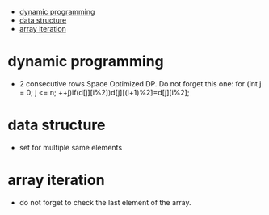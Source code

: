 - [dynamic programming](#dynamic-programming)
- [data structure](#data-structure)
- [array iteration](#array-iteration)

# dynamic programming
  - 2 consecutive rows Space Optimized DP. Do not forget this one: for (int j = 0; j <= n; ++j)if(d[j][i%2])d[j][(i+1)%2]=d[j][i%2];
  
# data structure
  - set for multiple same elements
  
# array iteration
  - do not forget to check the last element of the array.
